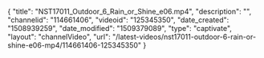 {
    "title": "NST17011_Outdoor_6_Rain_or_Shine_e06.mp4",
    "description": "",
    "channelid": "114661406",
    "videoid": "125345350",
    "date_created": "1508939259",
    "date_modified": "1509379089",
    "type": "captivate",
    "layout": "channelVideo",
    "url": "\/latest-videos\/nst17011-outdoor-6-rain-or-shine-e06-mp4\/114661406-125345350"
}